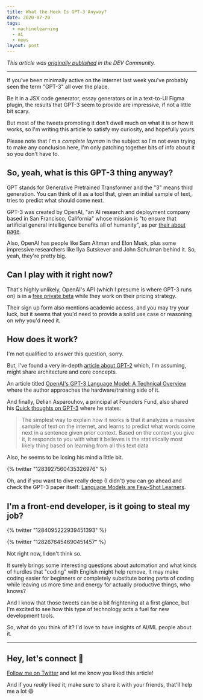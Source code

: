 ```yaml
---
title: What the Heck Is GPT-3 Anyway?
date: 2020-07-20
tags:
  - machinelearning
  - ai
  - news
layout: post
---
```


_This article was [originally published](https://dev.to/vtrpldn/what-the-heck-is-gpt-3-anyway-45pc) in the DEV Community._

---

If you've been minimally active on the internet last week you've probably seen the term "GPT-3" all over the place.

Be it in a JSX code generator, essay generators or in a text-to-UI Figma plugin, the results that GPT-3 seem to provide are impressive, if not a little bit scary.

But most of the tweets promoting it don't dwell much on what it is or how it works, so I'm writing this article to satisfy my curiosity, and hopefully yours.

Please note that I'm a _complete layman_ in the subject so I'm not even trying to make any conclusion here, I'm only patching together bits of info about it so you don't have to.

## So, yeah, what is this GPT-3 thing anyway?

GPT stands for Generative Pretrained Transformer and the "3" means third generation. You can think of it as a tool that, given an initial sample of text, tries to predict what should come next.

GPT-3 was created by OpenAI, "an AI research and deployment company based in San Francisco, California" whose mission is "to ensure that artificial general intelligence benefits all of humanity", as per [their about page](https://openai.com/about/).

Also, OpenAI has people like Sam Altman and Elon Musk, plus some impressive researchers like ‪Ilya Sutskever‬ and John Schulman behind it. So, yeah, they're pretty big.

## Can I play with it right now?

That's highly unlikely, OpenAI's API (which I presume is where GPT-3 runs on) is in a [free private beta](https://forms.office.com/Pages/ResponsePage.aspx?id=VsqMpNrmTkioFJyEllK8sx3ELsv0PEhHphhNz30FttVUNkYwTlNPMVI1V0lXNjExMlExUlc4SE5YSS4u) while they work on their pricing strategy.

Their sign up form also mentions academic access, and you may try your luck, but it seems that you'd need to provide a solid use case or reasoning on _why_ you'd need it.

## How does it work?

I'm not qualified to answer this question, sorry.

But, I've found a very in-depth [article about GPT-2](http://jalammar.github.io/illustrated-gpt2/) which, I'm assuming, might share architecture and core concepts.

An article titled [OpenAI's GPT-3 Language Model: A Technical Overview](https://lambdalabs.com/blog/demystifying-gpt-3/) where the author approaches the hardware/training side of it.

And finally, Delian Asparouhov, a principal at Founders Fund, also shared his [Quick thoughts on GPT-3](https://delian.substack.com/p/quick-thoughts-on-gpt3) where he states:

> The simplest way to explain how it works is that it analyzes a massive sample of text on the internet, and learns to predict what words come next in a sentence given prior context. Based on the context you give it, it responds to you with what it believes is the statistically most likely thing based on learning from all this text data

Also, he seems to be losing his mind a little bit.

{% twitter "1283927560435326976" %}

Oh, and if you want to dive really deep (I didn't) you can go ahead and check the GPT-3 paper itself: [Language Models are Few-Shot Learners](https://arxiv.org/abs/2005.14165).

## I'm a front-end developer, is it going to steal my job?

{% twitter "1284095222939451393" %}

{% twitter "1282676454690451457" %}

Not right now, I don't think so.

It surely brings some interesting questions about automation and what kinds of hurdles that "coding" with English might help remove. It may make coding easier for beginners or completely substitute boring parts of coding while leaving us more time and energy for actually productive things, who knows?

And I know that those tweets can be a bit frightening at a first glance, but I'm excited to see how this type of technology acts a fuel for new development tools.

So, what do you think of it? I'd love to have insights of AI/ML people about it.

---

## Hey, let's connect 👋

[Follow me on Twitter](https://twitter.com/paladini_dev) and let me know you liked this article!

And if you _really_ liked it, make sure to share it with your friends, that'll help me a lot 😄
